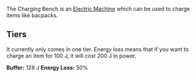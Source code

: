 The Charging Bench is an [Electric Machine](https://github.com/Slimefun/Slimefun4/wiki/Electric-Machines) which can be used to charge items like bacpacks.

## Tiers
It  currently only comes in one tier. Energy loss means that if you want to charge an item for 100 J, it will cost 200 J in power.

**Buffer:** 128 J
**Energy Loss:** 50%
